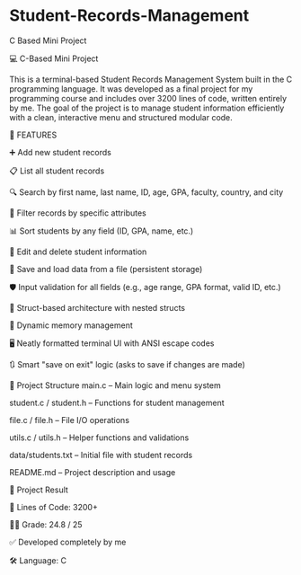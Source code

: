 # Student-Records-Management
C Based Mini Project

💻 C-Based Mini Project


This is a terminal-based Student Records Management System built in the C programming language. It was developed as a final project for my programming course and includes over 3200 lines of code, written entirely by me. The goal of the project is to manage student information efficiently with a clean, interactive menu and structured modular code.

🔧 FEATURES

   ➕ Add new student records
   
   📋 List all student records
   
   🔍 Search by first name, last name, ID, age, GPA, faculty, country, and city
   
   🧮 Filter records by specific attributes

   📊 Sort students by any field (ID, GPA, name, etc.)
   
   📝 Edit and delete student information
   
   💾 Save and load data from a file (persistent storage)
   
   🛡 Input validation for all fields (e.g., age range, GPA format, valid ID, etc.)
   
   🧱 Struct-based architecture with nested structs
   
   🧠 Dynamic memory management
   
   🖥 Neatly formatted terminal UI with ANSI escape codes
   
   🔃 Smart "save on exit" logic (asks to save if changes are made)

📁 Project Structure
   main.c – Main logic and menu system
   
   student.c / student.h – Functions for student management
   
   file.c / file.h – File I/O operations
   
   utils.c / utils.h – Helper functions and validations
   
   data/students.txt – Initial file with student records
   
   README.md – Project description and usage

🎯 Project Result

   🔢 Lines of Code: 3200+
   
   🧑‍🏫 Grade: 24.8 / 25
   
   ✅ Developed completely by me
   
   🛠 Language: C
